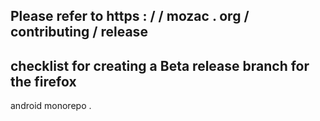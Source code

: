 Please
refer
to
https
:
/
/
mozac
.
org
/
contributing
/
release
-
checklist
for
creating
a
Beta
release
branch
for
the
firefox
-
android
monorepo
.
